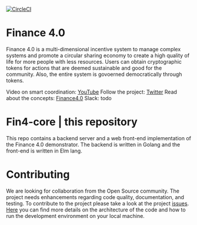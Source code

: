 [![CircleCI](https://circleci.com/gh/FuturICT2/fin4-core/tree/master.svg?style=svg&circle-token=fe8beee27987a1dd0a05f68f1fdef4ca17051a14)](https://circleci.com/gh/FuturICT2/fin4-core/tree/master)

# Finance 4.0
Finance 4.0 is a multi-dimensional incentive system to manage complex systems and promote a circular sharing economy to create a high quality of life for more people with less resources. Users can obtain cryptographic tokens for actions that are deemed sustainable and good for the community. Also, the entire system is govoerned democratically through tokens.

Video on smart coordination: [YouTube](https://www.youtube.com/watch?v=DSmF2donfBQ)
Follow the project: [Twitter](https://twitter.com/FuturICT) 
Read about the concepts: [Finance4.0](https://futurict2.eu/finance-4-0-concept-wp3-interim-report-m12-february-2018/)
Slack: todo

# Fin4-core | this repository
This repo contains a backend server and a web front-end implementation of the Finance 4.0 demonstrator. The backend is written in Golang and the front-end is written in Elm lang.

# Contributing
We are looking for collaboration from the Open Source community. The project needs enhancements regarding code quality, documentation, and testing. To contribute to the project please take a look at the project [issues](https://github.com/FuturICT2/fin4-core/issues). [Here](CONTRIBUTIONS.md) you can find more details on the architecture of the code and how to run the development environment on your local machine.


